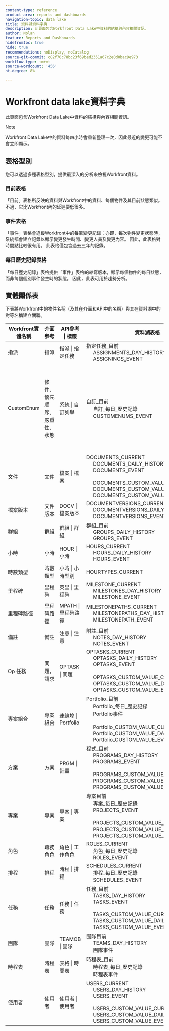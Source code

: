 ```yaml
---
content-type: reference
product-area: reports and dashboards
navigation-topic: data lake
title: 資料湖資料字典
description: 此頁面包含Workfront Data Lake中資料的結構與內容相關資訊。
author: Nolan
feature: Reports and Dashboards
hidefromtoc: true
hide: true
recommendations: noDisplay, noCatalog
source-git-commit: c82f70c78bc23f69bed2351a67c2e0d0bac9e973
workflow-type: tm+mt
source-wordcount: '456'
ht-degree: 8%

---
```


# Workfront data lake資料字典

此頁面包含Workfront Data Lake中資料的結構與內容相關資訊。

>[!NOTE]
>
>Workfront Data Lake中的資料每四小時會重新整理一次，因此最近的變更可能不會立即顯示。

## 表格型別

您可以透過多種表格型別，提供最深入的分析來檢視Workfront資料。

### 目前表格

「目前」表格所反映的資料與Workfront中的資料、每個物件及其目前狀態類似。 不過，它比Workfront內的延遲要低很多。

### 事件表格

「事件」表格會追蹤Workfront中的每筆變更記錄：亦即，每次物件變更狀態時，系統都會建立記錄以顯示變更發生時間、變更人員及變更內容。 因此，此表格對時間點比較很有用。 此表格僅包含過去三年的記錄。

### 每日歷史記錄表格

「每日歷史記錄」表格提供「事件」表格的縮寫版本，顯示每個物件的每日狀態，而非每個個別事件發生時的狀態。 因此，此表可用於趨勢分析。

<!-- Custom table -->

## 實體關係表

下表將Workfront中的物件名稱（及其在介面和API中的名稱）與其在資料湖中的對等名稱建立關聯。

<table>
<thead>
  <tr>
    <th>Workfront實體名稱</th>
    <th>介面參考</th>
    <th>API參考 | 標籤</th>
    <th>資料湖表格</th>
    <th>附註</th>
  </tr>
</thead>
<tbody>
  <tr>
    <td>指派</td>
    <td>指派</td>
    <td>指派 | 指定任務</td>
    <td>指定任務_目前<br>     ASSIGNMENTS_DAY_HISTORY<br>     ASSIGNINGS_EVENT</td>
    <td></td>
  </tr>
  <tr>
    <td>CustomEnum</td>
    <td>條件、優先順序、嚴重性、狀態</td>
    <td>系統 | 自訂列舉</td>
    <td>自訂_目前<br>     自訂_每日_歷史記錄<br>     CUSTOMENUMS_EVENT</td>
    <td>記錄型別是透過'enumClass'屬性識別。 以下是預期的型別：<br>     CONDITION_OPTASK<br>     CONDITION_PROJ<br>     CONDITION_TASK<br>     PRIORITY_OPTASK<br>     優先順序_專案<br>     PRIORITY_TASK<br>     SEVERITY_OPTASK<br>     STATUS_OPTASK<br>     STATUS_PROJ<br>     狀態任務</td>
  </tr>
  <tr>
    <td>文件</td>
    <td>文件</td>
    <td>檔案 | 檔案</td>
    <td>DOCUMENTS_CURRENT<br>     DOCUMENTS_DAILY_HISTORY<br>     DOCUMENTS_EVENT<br>     <br>     DOCUMENTS_CUSTOM_VALUE_CURRENT<br>     DOCUMENTS_CUSTOM_VALUE_DAILY_HISTORY<br>     DOCUMENTS_CUSTOM_VALUE_EVENT</td>
    <td></td>
  </tr>
  <tr>
    <td>檔案版本</td>
    <td>文件版本</td>
    <td>DOCV | 檔案版本</td>
    <td>DOCUMENTVERSIONS_CURRENT<br>     DOCUMENTVERSIONS_DAILY_HISTORY<br>     DOCUMENTVERSIONS_EVENT</td>
    <td></td>
  </tr>
  <tr>
    <td>群組</td>
    <td>群組</td>
    <td>群組 | 群組</td>
    <td>群組_目前<br>     GROUPS_DAILY_HISTORY<br>     GROUPS_EVENT</td>
    <td></td>
  </tr>
  <tr>
    <td>小時</td>
    <td>小時</td>
    <td>HOUR | 小時</td>
    <td>HOURS_CURRENT<br>     HOURS_DAILY_HISTORY<br>     HOURS_EVENT</td>
    <td></td>
  </tr>
  <tr>
    <td>時數類型</td>
    <td>時數類型</td>
    <td>小時 | 小時型別</td>
    <td>HOURTYPES_CURRENT</td>
    <td></td>
  </tr>
  <tr>
    <td>里程碑</td>
    <td>里程碑</td>
    <td>英里 | 里程碑</td>
    <td>MILESTONE_CURRENT<br>     MILESTONES_DAY_HISTORY<br>     MILESTONE_EVENT</td>
    <td></td>
  </tr>
  <tr>
    <td>里程碑路徑</td>
    <td>里程碑路徑</td>
    <td>MPATH | 里程碑路徑</td>
    <td>MILESTONEPATHS_CURRENT<br>     MILESTONEPATHS_DAY_HISTORY<br>     MILESTONEPATH_EVENT</td>
    <td></td>
  </tr>
  <tr>
    <td>備註</td>
    <td>備註</td>
    <td>注意 | 注意</td>
    <td>附註_目前<br>     NOTES_DAY_HISTORY<br>     NOTES_EVENT</td>
    <td></td>
  </tr>
  <tr>
    <td>Op 任務</td>
    <td>問題，請求</td>
    <td>OPTASK | 問題</td>
    <td>OPTASKS_CURRENT<br>     OPTASKS_DAILY_HISTORY<br>     OPTASKS_EVENT<br>     <br>     OPTASKS_CUSTOM_VALUE_CURRENT<br>     OPTASKS_CUSTOM_VALUE_DAILY_HISTORY<br>     OPTASKS_CUSTOM_VALUE_EVENT</td>
    <td></td>
  </tr>
  <tr>
    <td>專案組合</td>
    <td>專案組合</td>
    <td>連線埠 | Portfolio</td>
    <td>Portfolio_目前<br>     Portfolio_每日_歷史記錄<br>     Portfolio事件<br>     <br>     Portfolio_CUSTOM_VALUE_CURRENT<br>     Portfolio_CUSTOM_VALUE_DAILY_HISTORY<br>     Portfolio_CUSTOM_VALUE_EVENT</td>
    <td></td>
  </tr>
  <tr>
    <td>方案</td>
    <td>方案</td>
    <td>PRGM | 計畫</td>
    <td>程式_目前<br>     PROGRAMS_DAY_HISTORY<br>     PROGRAMS_EVENT<br>     <br>     PROGRAMS_CUSTOM_VALUE_CURRENT<br>     PROGRAMS_CUSTOM_VALUE_DAILY_HISTORY<br>     PROGRAMS_CUSTOM_VALUE_EVENT</td>
    <td></td>
  </tr>
  <tr>
    <td>專案</td>
    <td>專案</td>
    <td>專案 | 專案</td>
    <td>專案目前<br>     專案_每日_歷史記錄<br>     PROJECTS_EVENT<br>     <br>     PROJECTS_CUSTOM_VALUE_CURRENT<br>     PROJECTS_CUSTOM_VALUE_DAY_HISTORY<br>     PROJECTS_CUSTOM_VALUE_EVENT</td>
    <td></td>
  </tr>
  <tr>
    <td>角色</td>
    <td>職務角色</td>
    <td>角色 | 工作角色</td>
    <td>ROLES_CURRENT<br>     角色_每日_歷史記錄<br>     ROLES_EVENT</td>
    <td></td>
  </tr>
  <tr>
    <td>排程</td>
    <td>排程</td>
    <td>時程 | 排程</td>
    <td>SCHEDULES_CURRENT<br>     排程_每日_歷史記錄<br>     SCHEDULES_EVENT</td>
    <td></td>
  </tr>
  <tr>
    <td>任務</td>
    <td>任務</td>
    <td>任務 | 任務</td>
    <td>任務_目前<br>     TASKS_DAY_HISTORY<br>     TASKS_EVENT<br>     <br>     TASKS_CUSTOM_VALUE_CURRENT<br>     TASKS_CUSTOM_VALUE_DAILY_HISTORY<br>     TASKS_CUSTOM_VALUE_EVENT</td>
    <td></td>
  </tr>
  <tr>
    <td>團隊</td>
    <td>團隊</td>
    <td>TEAMOB | 團隊</td>
    <td>團隊目前<br>     TEAMS_DAY_HISTORY<br>     團隊事件</td>
    <td></td>
  </tr>
  <tr>
    <td>時程表</td>
    <td>時程表</td>
    <td>表格 | 時間表</td>
    <td>時程表_目前<br>     時程表_每日_歷史記錄<br>     時程表事件</td>
    <td></td>
  </tr>
  <tr>
    <td>使用者</td>
    <td>使用者</td>
    <td>使用者 | 使用者</td>
    <td>USERS_CURRENT<br>     USERS_DAY_HISTORY<br>     USERS_EVENT<br>     <br>     USERS_CUSTOM_VALUE_CURRENT<br>     USERS_CUSTOM_VALUE_DAILY_HISTORY<br>     USERS_CUSTOM_VALUE_EVENT</td>
    <td></td>
  </tr>
</tbody>
</table>